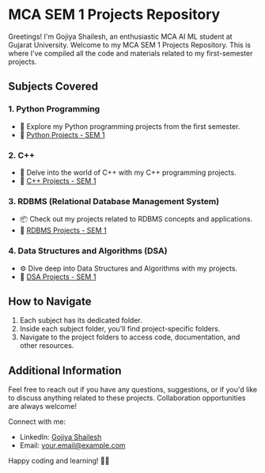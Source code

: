 # MCA SEM 1 Projects Repository

Greetings! I'm Gojiya Shailesh, an enthusiastic MCA AI ML student at Gujarat University. Welcome to my MCA SEM 1 Projects Repository. This is where I've compiled all the code and materials related to my first-semester projects.

## Subjects Covered

### 1. Python Programming
- 🐍 Explore my Python programming projects from the first semester.
- 📁 [Python Projects - SEM 1](./PythonProgramming_SEM1/)

### 2. C++
- 🚀 Delve into the world of C++ with my C++ programming projects.
- 📁 [C++ Projects - SEM 1](./CppProgramming_SEM1/)

### 3. RDBMS (Relational Database Management System)
- 📦 Check out my projects related to RDBMS concepts and applications.
- 📁 [RDBMS Projects - SEM 1](RDBMS)

### 4. Data Structures and Algorithms (DSA)
- ⚙️ Dive deep into Data Structures and Algorithms with my projects.
- 📁 [DSA Projects - SEM 1](./DSA_SEM1/)

## How to Navigate

1. Each subject has its dedicated folder.
2. Inside each subject folder, you'll find project-specific folders.
3. Navigate to the project folders to access code, documentation, and other resources.

## Additional Information

Feel free to reach out if you have any questions, suggestions, or if you'd like to discuss anything related to these projects. Collaboration opportunities are always welcome!

Connect with me:
- LinkedIn: [Gojiya Shailesh](#gojiyashailesh)
- Email: [your.email@example.com](gojiyaraju25@gmail.com)

Happy coding and learning! 🚀✨
